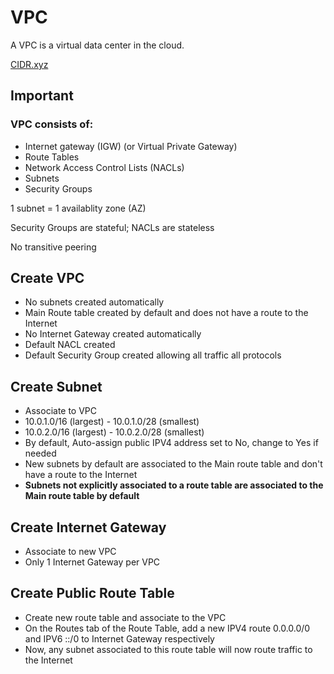 # VPC

A VPC is a virtual data center in the cloud. 

[CIDR.xyz](https://cidr.xyz/)

## Important

### VPC consists of:
* Internet gateway (IGW) (or Virtual Private Gateway)
* Route Tables
* Network Access Control Lists (NACLs)
* Subnets
* Security Groups

1 subnet = 1 availablity zone (AZ)

Security Groups are stateful; NACLs are stateless

No transitive peering

## Create VPC
* No subnets created automatically
* Main Route table created by default and does not have a route to the Internet
* No Internet Gateway created automatically
* Default NACL created
* Default Security Group created allowing all traffic all protocols

## Create Subnet
* Associate to VPC
* 10.0.1.0/16 (largest) - 10.0.1.0/28 (smallest)
* 10.0.2.0/16 (largest) - 10.0.2.0/28 (smallest)
* By default, Auto-assign public IPV4 address set to No, change to Yes if needed
* New subnets by default are associated to the Main route table and don't have a route to the Internet
* **Subnets not explicitly associated to a route table are associated to the Main route table by default**

## Create Internet Gateway
* Associate to new VPC
* Only 1 Internet Gateway per VPC

## Create Public Route Table
* Create new route table and associate to the VPC
* On the Routes tab of the Route Table, add a new IPV4 route 0.0.0.0/0 and IPV6 ::/0 to Internet Gateway respectively
* Now, any subnet associated to this route table will now route traffic to the Internet 